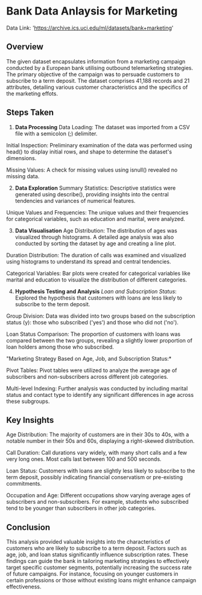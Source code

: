 # Bank Data Anlaysis for Marketing
Data Link: 'https://archive.ics.uci.edu/ml/datasets/bank+marketing'

## Overview
The given dataset encapsulates information from a marketing campaign conducted by a European bank utilising outbound telemarketing strategies. The primary objective of the campaign was to persuade customers to subscribe to a term deposit. The dataset comprises 41,188 records and 21 attributes, detailing various customer characteristics and the specifics of the marketing effots.

## Steps Taken
1. **Data Processing**
Data Loading: The dataset was imported from a CSV file with a semicolon (;) delimiter.

Initial Inspection: Preliminary examination of the data was performed using head() to display initial rows, and shape to determine the dataset's dimensions.

Missing Values: A check for missing values using isnull() revealed no missing data.

2. **Data Exploration**
Summary Statistics: Descriptive statistics were generated using describe(), providing insights into the central tendencies and variances of numerical features.

Unique Values and Frequencies: The unique values and their frequencies for categorical variables, such as education and marital, were analyzed.

3. **Data Visualisation**
Age Distribution: The distribution of ages was visualized through histograms. A detailed age analysis was also conducted by sorting the dataset by age and creating a line plot.

Duration Distribution: The duration of calls was examined and visualized using histograms to understand its spread and central tendencies.

Categorical Variables: Bar plots were created for categorical variables like marital and education to visualize the distribution of different categories.

4. **Hypothesis Testing and Analysis**
*Loan and Subscription Status*: Explored the hypothesis that customers with loans are less likely to subscribe to the term deposit.

Group Division: Data was divided into two groups based on the subscription status (y): those who subscribed ('yes') and those who did not ('no').

Loan Status Comparison: The proportion of customers with loans was compared between the two groups, revealing a slightly lower proportion of loan holders among those who subscribed.

"Marketing Strategy Based on Age, Job, and Subscription Status:*

Pivot Tables: Pivot tables were utilized to analyze the average age of subscribers and non-subscribers across different job categories.

Multi-level Indexing: Further analysis was conducted by including marital status and contact type to identify any significant differences in age across these subgroups.

## Key Insights
Age Distribution: The majority of customers are in their 30s to 40s, with a notable number in their 50s and 60s, displaying a right-skewed distribution.

Call Duration: Call durations vary widely, with many short calls and a few very long ones. Most calls last between 100 and 500 seconds.

Loan Status: Customers with loans are slightly less likely to subscribe to the term deposit, possibly indicating financial conservatism or pre-existing commitments.

Occupation and Age: Different occupations show varying average ages of subscribers and non-subscribers. For example, students who subscribed tend to be younger than subscribers in other job categories.

## Conclusion
This analysis provided valuable insights into the characteristics of customers who are likely to subscribe to a term deposit. Factors such as age, job, and loan status significantly influence subscription rates. These findings can guide the bank in tailoring marketing strategies to effectively target specific customer segments, potentially increasing the success rate of future campaigns. For instance, focusing on younger customers in certain professions or those without existing loans might enhance campaign effectiveness.

